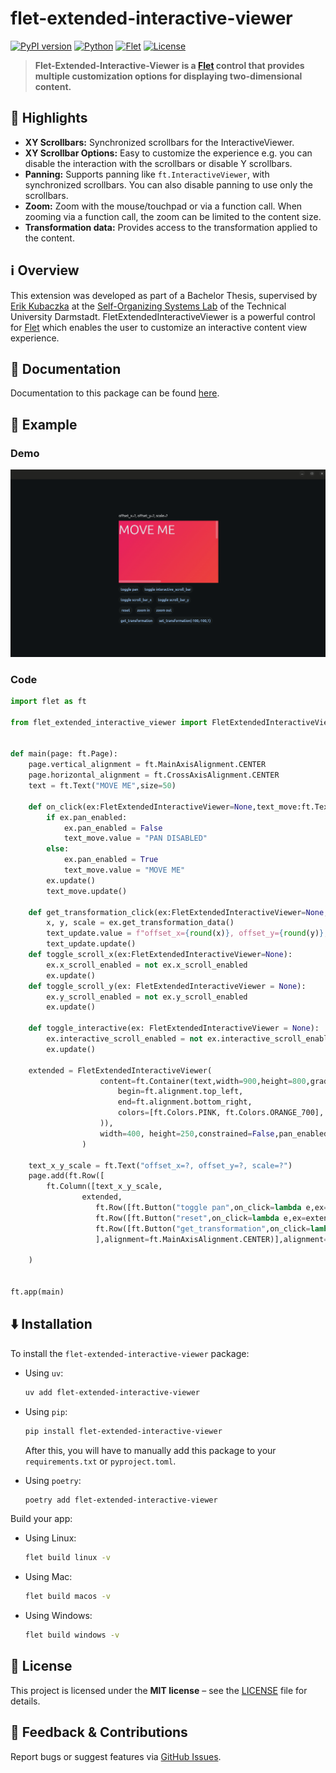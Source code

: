 # flet-extended-interactive-viewer
[![PyPI version](https://img.shields.io/pypi/v/flet-extended-interactive-viewer.svg)](https://pypi.org/project/flet-extended-interactive-viewer/)
[![Python](https://img.shields.io/badge/Python-3.9+-blue.svg)](https://python.org)
[![Flet](https://img.shields.io/badge/Flet-0.28.3+-green.svg)](https://flet.dev)
[![License](https://img.shields.io/github/license/PraiseTheDarkFlo/flet-extended-interactive-viewer.svg)](https://github.com/PraiseTheDarkFlo/flet-extended-interactive-viewer/blob/master/LICENSE)
> **Flet-Extended-Interactive-Viewer is a [Flet](https://flet.dev/) control that provides multiple customization options for displaying two-dimensional content.**

## 🌟 Highlights

- **XY Scrollbars:** Synchronized scrollbars for the InteractiveViewer.
- **XY Scrollbar Options:** Easy to customize the experience e.g. you can disable the interaction with the scrollbars or disable Y scrollbars.
- **Panning:** Supports panning like `ft.InteractiveViewer`, with synchronized scrollbars. You can also disable panning to use only the scrollbars.
- **Zoom:** Zoom with the mouse/touchpad or via a function call. When zooming via a function call, the zoom can be limited to the content size.
- **Transformation data:** Provides access to the transformation applied to the content.

## ℹ️ Overview

This extension was developed as part of a Bachelor Thesis, supervised by [Erik Kubaczka](https://github.com/ERIK-KE) at the [Self-Organizing Systems Lab](https://www.bcs.tu-darmstadt.de/welcome/index.en.jsp) of the Technical University Darmstadt. FletExtendedInteractiveViewer is a powerful control for [Flet](https://flet.dev/) which enables the user to customize an interactive content view experience.

## 📖 Documentation

Documentation to this package can be found [here](https://PraiseTheDarkFlo.github.io/flet-extended-interactive-viewer/).

## 🚀 Example
### Demo
![Example](https://github.com/PraiseTheDarkFlo/flet-extended-interactive-viewer/blob/master/docs/gifs/usage_extended_interactive_viewer.gif?raw=true)

### Code
```python
import flet as ft

from flet_extended_interactive_viewer import FletExtendedInteractiveViewer


def main(page: ft.Page):
    page.vertical_alignment = ft.MainAxisAlignment.CENTER
    page.horizontal_alignment = ft.CrossAxisAlignment.CENTER
    text = ft.Text("MOVE ME",size=50)

    def on_click(ex:FletExtendedInteractiveViewer=None,text_move:ft.Text=None):
        if ex.pan_enabled:
            ex.pan_enabled = False
            text_move.value = "PAN DISABLED"
        else:
            ex.pan_enabled = True
            text_move.value = "MOVE ME"
        ex.update()
        text_move.update()

    def get_transformation_click(ex:FletExtendedInteractiveViewer=None,text_update:ft.Text=None):
        x, y, scale = ex.get_transformation_data()
        text_update.value = f"offset_x={round(x)}, offset_y={round(y)}, scale={scale}"
        text_update.update()
    def toggle_scroll_x(ex:FletExtendedInteractiveViewer=None):
        ex.x_scroll_enabled = not ex.x_scroll_enabled
        ex.update()
    def toggle_scroll_y(ex: FletExtendedInteractiveViewer = None):
        ex.y_scroll_enabled = not ex.y_scroll_enabled
        ex.update()

    def toggle_interactive(ex: FletExtendedInteractiveViewer = None):
        ex.interactive_scroll_enabled = not ex.interactive_scroll_enabled
        ex.update()
        
    extended = FletExtendedInteractiveViewer(
                    content=ft.Container(text,width=900,height=800,gradient=ft.LinearGradient(
                        begin=ft.alignment.top_left,
                        end=ft.alignment.bottom_right,
                        colors=[ft.Colors.PINK, ft.Colors.ORANGE_700],
                    )),
                    width=400, height=250,constrained=False,pan_enabled=True,over_zoom_enabled=False,
                )
    
    text_x_y_scale = ft.Text("offset_x=?, offset_y=?, scale=?")
    page.add(ft.Row([
        ft.Column([text_x_y_scale,
                extended,
                   ft.Row([ft.Button("toggle pan",on_click=lambda e,ex=extended,text_move=text:on_click(ex,text_move)),ft.Button("toggle interactive_scroll_bar",on_click=lambda e,ex=extended:toggle_interactive(ex))]),ft.Row([ft.Button("toggle scroll_bar_x",on_click=lambda e,ex=extended:toggle_scroll_x(ex)),ft.Button("toggle scroll_bar_y",on_click=lambda e,ex=extended:toggle_scroll_y(ex))]),
                   ft.Row([ft.Button("reset",on_click=lambda e,ex=extended:ex.reset(400)),ft.Button("zoom in",on_click=lambda e,ex=extended:ex.zoom(1.25)),ft.Button("zoom out",on_click=lambda e,ex=extended:ex.zoom(0.75))]),
                   ft.Row([ft.Button("get_transformation",on_click=lambda e, ex=extended, x_y_scale=text_x_y_scale: get_transformation_click(ex,text_x_y_scale)),ft.Button("set_transformation(-100.0,-100.0,1.0)",on_click=lambda e,ex=extended:ex.set_transformation_data(offset_x=-100.0,offset_y=-100.0,scale=1.0))])
                   ],alignment=ft.MainAxisAlignment.CENTER)],alignment=ft.MainAxisAlignment.CENTER),

    )


ft.app(main)
```

## ⬇️ Installation


To install the `flet-extended-interactive-viewer` package:

- Using `uv`:
    ```bash
    uv add flet-extended-interactive-viewer
    ```
 
- Using `pip`:
    ```bash
    pip install flet-extended-interactive-viewer
    ```
    After this, you will have to manually add this package to your `requirements.txt` or `pyproject.toml`.


- Using `poetry`:
    ```bash
    poetry add flet-extended-interactive-viewer
    ```
  
Build your app:
- Using Linux:

    ```bash
    flet build linux -v
    ```
- Using Mac:

    ```bash
    flet build macos -v
    ```
- Using Windows:

    ```bash
    flet build windows -v
    ```

## 📝 License

This project is licensed under the **MIT license** – see the [LICENSE](LICENSE) file for details.


## 💭 Feedback & Contributions

Report bugs or suggest features via [GitHub Issues](https://github.com/PraiseTheDarkFlo/flet-extended-interactive-viewer/issues).